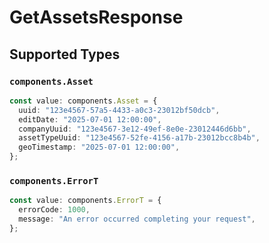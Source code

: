 # GetAssetsResponse


## Supported Types

### `components.Asset`

```typescript
const value: components.Asset = {
  uuid: "123e4567-57a5-4433-a0c3-23012bf50dcb",
  editDate: "2025-07-01 12:00:00",
  companyUuid: "123e4567-3e12-49ef-8e0e-23012446d6bb",
  assetTypeUuid: "123e4567-52fe-4156-a17b-23012bcc8b4b",
  geoTimestamp: "2025-07-01 12:00:00",
};
```

### `components.ErrorT`

```typescript
const value: components.ErrorT = {
  errorCode: 1000,
  message: "An error occurred completing your request",
};
```

